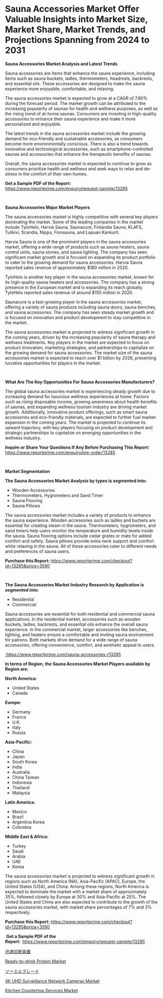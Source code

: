 <p><h1>Sauna Accessories Market Offer Valuable Insights into Market Size, Market Share, Market Trends, and Projections Spanning from 2024 to 2031</h1></p><p><strong>Sauna Accessories Market Analysis and Latest Trends</strong></p>
<p><p>Sauna accessories are items that enhance the sauna experience, including items such as sauna buckets, ladles, thermometers, headrests, backrests, and essential oils. These accessories are designed to make the sauna experience more enjoyable, comfortable, and relaxing.</p><p>The sauna accessories market is expected to grow at a CAGR of 7.80% during the forecast period. The market growth can be attributed to the increasing popularity of saunas for health and wellness purposes, as well as the rising trend of at-home saunas. Consumers are investing in high-quality accessories to enhance their sauna experience and make it more personalized and enjoyable.</p><p>The latest trends in the sauna accessories market include the growing demand for eco-friendly and sustainable accessories, as consumers become more environmentally conscious. There is also a trend towards innovative and technological accessories, such as smartphone-controlled saunas and accessories that enhance the therapeutic benefits of saunas.</p><p>Overall, the sauna accessories market is expected to continue to grow as consumers prioritize health and wellness and seek ways to relax and de-stress in the comfort of their own homes.</p></p>
<p><strong>Get a Sample PDF of the Report:&nbsp;</strong> <a href="https://www.reportprime.com/enquiry/request-sample/13285">https://www.reportprime.com/enquiry/request-sample/13285</a></p>
<p>&nbsp;</p>
<p><strong>Sauna Accessories Major Market Players</strong></p>
<p><p>The sauna accessories market is highly competitive with several key players dominating the market. Some of the leading companies in the market include TyloHelo, Harvia Sauna, Saunacore, Finlandia Sauna, KLAFS, Tulikivi, Scandia, Nippa, Finnsauna, and Lapuan Kankurit.</p><p>Harvia Sauna is one of the prominent players in the sauna accessories market, offering a wide range of products such as sauna heaters, sauna control units, sauna stones, and sauna lighting. The company has seen significant market growth and is focused on expanding its product portfolio to cater to the growing demand for sauna accessories. Harvia Sauna reported sales revenue of approximately $180 million in 2020.</p><p>TyloHelo is another key player in the sauna accessories market, known for its high-quality sauna heaters and accessories. The company has a strong presence in the European market and is expanding its reach globally. TyloHelo reported sales revenue of around $150 million in 2020.</p><p>Saunacore is a fast-growing player in the sauna accessories market, offering a variety of sauna products including sauna doors, sauna benches, and sauna accessories. The company has seen steady market growth and is focused on innovation and product development to stay competitive in the market.</p><p>The sauna accessories market is projected to witness significant growth in the coming years, driven by the increasing popularity of sauna therapy and wellness treatments. Key players in the market are expected to focus on product innovation, marketing strategies, and partnerships to capitalize on the growing demand for sauna accessories. The market size of the sauna accessories market is expected to reach over $1 billion by 2026, presenting lucrative opportunities for players in the market.</p></p>
<p>&nbsp;</p>
<p><strong>What Are The Key Opportunities For Sauna Accessories Manufacturers?</strong></p>
<p><p>The global sauna accessories market is experiencing steady growth due to increasing demand for luxurious wellness experiences at home. Factors such as rising disposable income, growing awareness about health benefits of saunas, and expanding wellness tourism industry are driving market growth. Additionally, innovative product offerings, such as smart sauna accessories and eco-friendly materials, are expected to further fuel market expansion in the coming years. The market is projected to continue its upward trajectory, with key players focusing on product development and strategic partnerships to capitalize on emerging opportunities in the wellness industry.</p></p>
<p><strong>Inquire or Share Your Questions If Any Before Purchasing This Report:</strong> <a href="https://www.reportprime.com/enquiry/pre-order/13285">https://www.reportprime.com/enquiry/pre-order/13285</a></p>
<p>&nbsp;</p>
<p><strong>Market Segmentation</strong></p>
<p><strong>The Sauna Accessories Market Analysis by types is segmented into:</strong></p>
<p><ul><li>Wooden Accessories</li><li>Thermometers, Hygrometers and Sand Timer</li><li>Sauna Flooring</li><li>Sauna Pillows</li></ul></p>
<p><p>The sauna accessories market includes a variety of products to enhance the sauna experience. Wooden accessories such as ladles and buckets are essential for creating steam in the sauna. Thermometers, hygrometers, and sand timers help users monitor the temperature and humidity levels inside the sauna. Sauna flooring options include cedar grates or mats for added comfort and safety. Sauna pillows provide extra neck support and comfort while relaxing in the sauna. All of these accessories cater to different needs and preferences of sauna users.</p></p>
<p><strong>Purchase this Report:&nbsp;</strong><a href="https://www.reportprime.com/checkout?id=13285&price=3590">https://www.reportprime.com/checkout?id=13285&price=3590</a></p>
<p>&nbsp;</p>
<p><strong>The Sauna Accessories Market Industry Research by Application is segmented into:</strong></p>
<p><ul><li>Residential</li><li>Commercial</li></ul></p>
<p><p>Sauna accessories are essential for both residential and commercial sauna applications. In the residential market, accessories such as wooden buckets, ladles, backrests, and essential oils enhance the overall sauna experience. In the commercial market, larger accessories like benches, lighting, and heaters ensure a comfortable and inviting sauna environment for patrons. Both markets drive demand for a wide range of sauna accessories, offering convenience, comfort, and aesthetic appeal to users.</p></p>
<p><a href="https://www.reportprime.com/sauna-accessories-r13285">&nbsp;https://www.reportprime.com/sauna-accessories-r13285</a></p>
<p><strong>In terms of Region, the Sauna Accessories Market Players available by Region are:</strong></p>
<p>
    <p> <strong> North America: </strong>
        <ul>
            <li>United States</li>
            <li>Canada</li>
        </ul>
        </p> 
    <p> <strong> Europe: </strong>
        <ul>
            <li>Germany</li>
            <li>France</li>
            <li>U.K.</li>
            <li>Italy</li>
            <li>Russia</li>
        </ul>
        </p> 
    <p> <strong> Asia-Pacific: </strong>
        <ul>
            <li>China</li>
            <li>Japan</li>
            <li>South Korea</li>
            <li>India</li>
            <li>Australia</li>
            <li>China Taiwan</li>
            <li>Indonesia</li>
            <li>Thailand</li>
            <li>Malaysia</li>
        </ul>
        </p> 
    <p> <strong> Latin America: </strong>
        <ul>
            <li>Mexico</li>
            <li>Brazil</li>
            <li>Argentina Korea</li>
            <li>Colombia</li>
        </ul>
        </p> 
    <p> <strong> Middle East & Africa: </strong>
        <ul>
            <li>Turkey</li>
            <li>Saudi</li>
            <li>Arabia</li>
            <li>UAE</li>
            <li>Korea</li>
        </ul>
    </p>
    </p>
<p><p>The sauna accessories market is projected to witness significant growth in regions such as North America (NA), Asia-Pacific (APAC), Europe, the United States (USA), and China. Among these regions, North America is expected to dominate the market with a market share of approximately 35%, followed closely by Europe at 30% and Asia-Pacific at 25%. The United States and China are also expected to contribute to the growth of the sauna accessories market, with market share percentages of 7% and 3% respectively.</p></p>
<p><strong>Purchase this Report: </strong><a href="https://www.reportprime.com/checkout?id=13285&price=3590">https://www.reportprime.com/checkout?id=13285&price=3590</a></p>
<p>&nbsp;<strong>Get a Sample PDF of the Report:&nbsp;&nbsp;</strong><a href="https://www.reportprime.com/enquiry/request-sample/13285">https://www.reportprime.com/enquiry/request-sample/13285</a></p>
<p><strong></strong></p>
<p><p><a href="https://github.com/pepo3k/Market-Research-Report-List-2/blob/main/6685456102382.md">迅速診断装置</a></p><p><a href="https://medium.com/@joshdavis1955/insights-into-the-ready-to-drink-protein-market-market-players-market-size-geographical-regions-7d73cae5cb6f">Ready-to-drink Protein Market</a></p><p><a href="https://medium.com/@phillipbarnett65/%E8%A3%BD%E6%9D%90%E6%89%80%E3%81%AE%E5%88%83%E5%B8%82%E5%A0%B4%E3%81%AE%E3%82%B5%E3%82%A4%E3%82%BA-%E3%82%B7%E3%82%A7%E3%82%A2-%E3%83%88%E3%83%AC%E3%83%B3%E3%83%89%E5%88%86%E6%9E%90%E3%83%AC%E3%83%9D%E3%83%BC%E3%83%88-%E8%A3%BD%E5%93%81%E5%88%A5-%E5%86%86%E5%BD%A2%E3%81%AE%E3%81%AE%E3%81%93%E3%81%8E%E3%82%8A%E5%88%83-%E3%83%90%E3%83%B3%E3%83%89%E3%81%AE%E3%81%93%E3%81%8E%E3%82%8A%E5%88%83-%E3%82%BB%E3%82%B0%E3%83%A1%E3%83%B3%E3%83%88%E3%81%AE%E4%BA%88%E6%B8%AC-2024-2031-55b019c09ca5">ソーミルブレード</a></p><p><a href="https://medium.com/@soloncarter54/4k-uhd-surveillance-network-cameras-market-a-global-and-regional-analysis-focus-on-region-9561d9ebdc05">4K UHD Surveillance Network Cameras Market</a></p><p><a href="https://github.com/sofayahoo2023/Market-Research-Report-List-5/blob/main/kitchen-countertop-services-market.md">Kitchen Countertop Services Market</a></p></p>